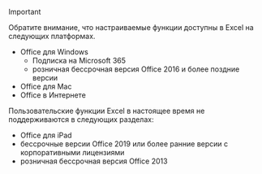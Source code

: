 > [!IMPORTANT]
> Обратите внимание, что настраиваемые функции доступны в Excel на следующих платформах.
>
> - Office для Windows
>   - Подписка на Microsoft 365
>   - розничная бессрочная версия Office 2016 и более поздние версии
> - Office для Mac
> - Office в Интернете
>
> Пользовательские функции Excel в настоящее время не поддерживаются в следующих разделах:
>
> - Office для iPad
> - бессрочные версии Office 2019 или более ранние версии с корпоративными лицензиями
> - розничная бессрочная версия Office 2013
